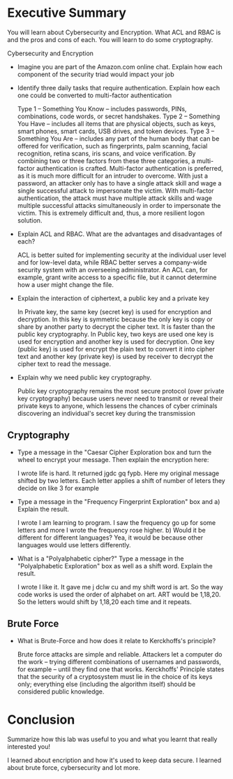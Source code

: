 # Executive Summary

 You will learn about Cybersecurity and Encryption. What ACL and RBAC is and the pros and cons of each. You will learn to do some cryptography. 

Cybersecurity and Encryption

* Imagine you are part of the Amazon.com online chat. Explain how each component of the security triad would impact your job

 
* Identify three daily tasks that require authentication. Explain how each one could be converted to multi-factor authentication

  Type 1 – Something You Know – includes passwords, PINs, combinations, code words, or secret handshakes.
  Type 2 – Something You Have – includes all items that are physical objects, such as keys, smart phones, smart cards, USB drives, and token devices.
  Type 3 – Something You Are – includes any part of the human body that can be offered for verification, such as fingerprints, palm scanning, facial recognition, retina scans, iris scans, and voice verification.
  By combining two or three factors from these three categories, a multi-factor authentication is crafted. Multi-factor authentication is preferred, as it is much more difficult for an intruder to overcome. With just a password, an attacker only has to have a single attack skill and wage a single successful attack to impersonate the victim. With multi-factor authentication, the attack must have multiple attack skills and wage multiple successful attacks simultaneously in order to impersonate the victim. This is extremely difficult and, thus, a more resilient logon solution.
  
* Explain ACL and RBAC. What are the advantages and disadvantages of each?

    ACL is better suited for implementing security at the individual user level and for low-level data, while RBAC better serves a company-wide security system with an overseeing administrator. An ACL can, for example, grant write access to a specific file, but it cannot determine how a user might change the file.
    
* Explain the interaction of ciphertext, a public key and a private key

  In Private key, the same key (secret key) is used for encryption and decryption. In this key is symmetric because the only key is copy or share by another party to decrypt the cipher text. It is faster than the public key cryptography. In Public key, two keys are used one key is used for encryption and another key is used for decryption. One key (public key) is used for encrypt the plain text to convert it into cipher text and another key (private key) is used by receiver to decrypt the cipher text to read the message.  
* Explain why we need public key cryptography.

  Public key cryptography remains the most secure protocol (over private key cryptography) because users never need to transmit or reveal their private keys to anyone, which lessens the chances of cyber criminals discovering an individual's secret key during the transmission

## Cryptography
* Type a message in the "Caesar Cipher Exploration box and turn the wheel to encrypt your message.
Then explain the encryption here:

  I wrote life is hard. It returned jgdc gq fypb. Here my original message shifted by two letters. Each letter applies a shift of number of leters they decide on like 3 for example 
* Type a message in the "Frequency Fingerprint Exploration" box and a) Explain the result.

  I wrote I am learning to program. I saw the frequency go up for some letters and more I wrote the frequency rose higher. 
b) Would it be different for different languages?
Yea, it would be because other languages would use letters differently. 
* What is a "Polyalphabetic cipher?"
Type a message in the "Polyalphabetic Exploration" box as well as a shift word.
Explain the result.

  I wrote I like it. It gave me j dclw cu and my shift word is art. So the way code works is used the order of alphabet on art. ART would be 1,18,20. So the letters would shift by 1,18,20 each time and it repeats. 

## Brute Force
* What is Brute-Force and how does it relate to Kerckhoffs's principle?
  
   Brute force attacks are simple and reliable. Attackers let a computer do the work – trying different combinations of usernames and passwords, for example – until they find one that works. Kerckhoffs' Principle states that the security of a cryptosystem must lie in the choice of its keys only; everything else (including the algorithm itself) should be considered public knowledge.
# Conclusion
Summarize how this lab was useful to you and what you learnt that really interested you!
 
   I learned about encription and how it's used to keep data secure. I learned about brute force, cybersecurity and lot more.
